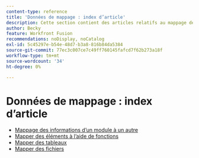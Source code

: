 ```yaml
---
content-type: reference
title: 'Données de mappage : index d’article'
description: Cette section contient des articles relatifs au mappage des données dans Workfront Fusion.
author: Becky
feature: Workfront Fusion
recommendations: noDisplay, noCatalog
exl-id: 5c45297e-b54e-48d7-b3a8-816b84da5384
source-git-commit: 77ec3c007ce7c49ff760145fafcd7f62b273a18f
workflow-type: tm+mt
source-wordcount: '34'
ht-degree: 0%

---
```


# Données de mappage : index d’article

* [Mappage des informations d’un module à un autre](/help/workfront-fusion/create-scenarios/map-data/map-data-from-one-to-another.md)
* [Mapper des éléments à l’aide de fonctions](/help/workfront-fusion/create-scenarios/map-data/map-using-functions.md)
* [Mapper des tableaux](/help/workfront-fusion/create-scenarios/map-data/map-an-array.md)
* [Mapper des fichiers](/help/workfront-fusion/create-scenarios/map-data/map-files.md)
